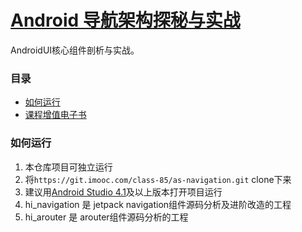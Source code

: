 # [Android 导航架构探秘与实战](https://class.imooc.com/sale/mobilearchitect)


AndroidUI核心组件剖析与实战。

### 目录

- [如何运行](#如何运行)
- [课程增值电子书](https://doc.devio.org/as/)


### 如何运行

1. 本仓库项目可独立运行
2. 将`https://git.imooc.com/class-85/as-navigation.git` clone下来
3. 建议用[Android Studio 4.1](https://developer.android.com/studio/preview)及以上版本打开项目运行
4. hi_navigation 是 jetpack navigation组件源码分析及进阶改造的工程
5. hi_arouter  是 arouter组件源码分析的工程


